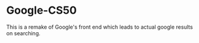 # Google-CS50
This is a remake of Google's front end which leads to actual google results on searching.
